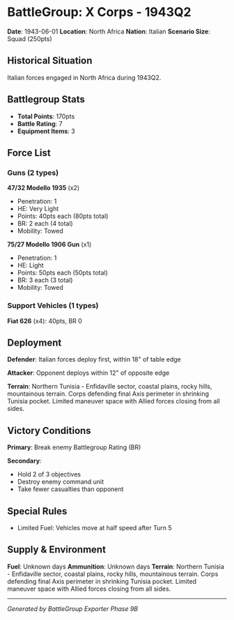 # BattleGroup: X Corps - 1943Q2

**Date**: 1943-06-01
**Location**: North Africa
**Nation**: Italian
**Scenario Size**: Squad (250pts)

## Historical Situation

Italian forces engaged in North Africa during 1943Q2.

## Battlegroup Stats

- **Total Points**: 170pts
- **Battle Rating**: 7
- **Equipment Items**: 3

## Force List

### Guns (2 types)

**47/32 Modello 1935** (x2)
- Penetration: 1
- HE: Very Light
- Points: 40pts each (80pts total)
- BR: 2 each (4 total)
- Mobility: Towed

**75/27 Modello 1906 Gun** (x1)
- Penetration: 1
- HE: Light
- Points: 50pts each (50pts total)
- BR: 3 each (3 total)
- Mobility: Towed

### Support Vehicles (1 types)

**Fiat 626** (x4): 40pts, BR 0

## Deployment

**Defender**: Italian forces deploy first, within 18" of table edge

**Attacker**: Opponent deploys within 12" of opposite edge

**Terrain**: Northern Tunisia - Enfidaville sector, coastal plains, rocky hills, mountainous terrain. Corps defending final Axis perimeter in shrinking Tunisia pocket. Limited maneuver space with Allied forces closing from all sides.

## Victory Conditions

**Primary**: Break enemy Battlegroup Rating (BR)

**Secondary**:
- Hold 2 of 3 objectives
- Destroy enemy command unit
- Take fewer casualties than opponent

## Special Rules

- Limited Fuel: Vehicles move at half speed after Turn 5

## Supply & Environment

**Fuel**: Unknown days
**Ammunition**: Unknown days
**Terrain**: Northern Tunisia - Enfidaville sector, coastal plains, rocky hills, mountainous terrain. Corps defending final Axis perimeter in shrinking Tunisia pocket. Limited maneuver space with Allied forces closing from all sides.

---

*Generated by BattleGroup Exporter Phase 9B*
